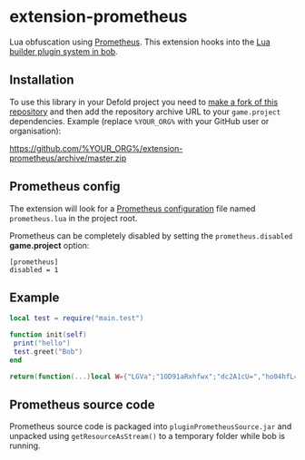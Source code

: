 # extension-prometheus
Lua obfuscation using [Prometheus](https://github.com/levno-710/Prometheus). This extension hooks into the [Lua builder plugin system in bob](https://github.com/defold/defold/blob/dev/com.dynamo.cr/com.dynamo.cr.bob/src/com/dynamo/bob/pipeline/LuaBuilder.java#L243-L252).

## Installation
To use this library in your Defold project you need to [make a fork of this repository](https://github.com/defold/extension-prometheus/fork) and then add the repository archive URL to your `game.project` dependencies. Example (replace `%YOUR_ORG%` with your GitHub user or organisation):

https://github.com/%YOUR_ORG%/extension-prometheus/archive/master.zip

## Prometheus config
The extension will look for a [Prometheus configuration](https://levno-710.gitbook.io/prometheus/getting-started/writing-a-custom-config-file) file named `prometheus.lua` in the project root.

Prometheus can be completely disabled by setting the `prometheus.disabled` **game.project** option:

```
[prometheus]
disabled = 1
```

## Example

```lua
local test = require("main.test")

function init(self)
 print("hello")
 test.greet("Bob")
end
```

```lua
return(function(...)local W={"LGVa";"1OD91aRxhfwx";"dc2A1cU=","ho04hfL="}local function a(E)return W[E+50784]end for E,a in ipairs({{1,4},{1;3},{4,4}})do while a[1]<a[2]do W[a[1]],W[a[2]],a[1],a[2]=W[a[2]],W[a[1]],a[1]+1,a[2]-1 end end do local E=type local a=W local Y=string.sub local x=table.insert local f=string.len local j={["7"]=1;h=25,C=56,K=17,L=16;["+"]=47,v=7,a=34;["0"]=9;q=51;["8"]=40,d=26,H=50;["3"]=3;r=4,w=13,Y=63,M=30,W=36,R=57,U=60,["6"]=31;x=52;Q=14,S=45,f=23;b=24,e=8;Z=29;z=46;i=43;t=12,F=2;g=28;E=20,["9"]=41,G=38;n=62,j=49;N=54;["/"]=33;p=59;X=0,P=53,["2"]=21,O=22;y=11;c=6,I=58;o=55,A=44;["1"]=27,k=10;J=18;D=5;["5"]=32;V=61,["4"]=37;s=35,m=48,B=39,T=15,l=19,u=42}local D=table.concat local F=math.floor local o=string.char for W=1,#a,1 do local R=a[W]if E(R)=="string"then local E=f(R)local g={}local P=1 local l=0 local M=0 while P<=E do local W=Y(R,P,P)local a=j[W]if a then l=l+a*64^(3-M)M=M+1 if M==4 then M=0 local E=F(l/65536)local W=F((l%65536)/256)local a=l%256 x(g,o(E,W,a))l=0 end elseif W=="="then x(g,o(F(l/65536)))if P>=E or Y(R,P+1,P+1)~="="then x(g,o(F((l%65536)/256)))end break end P=P+1 end a[W]=D(g)end end end local E=require(a(-50783))function init(W)print(a(-50782))E[a(-50781)](a(-50780))end end)(...)
```

## Prometheus source code
Prometheus source code is packaged into `pluginPrometheusSource.jar` and unpacked using `getResourceAsStream()` to a temporary folder while bob is running.